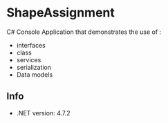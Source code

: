# ShapeAssignment
C# Console Application that demonstrates the use of :
- interfaces
- class
- services 
- serialization
- Data models

## Info
- .NET version: 4.7.2
